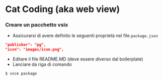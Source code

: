 # Cat Coding (aka web view)

###  Creare un pacchetto vsix

- Assicurarsi di avere definito le seguenti proprietà nel file `package.json`

```json
"publisher": "pg",
"icon": "images/icon.png",
```

- Editare il file README.MD (deve essere *diverso* dal boilerplate)
- Lanciare da riga di comando

```bash
$ vsce package
```